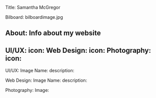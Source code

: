 Title: Samantha McGregor

Bilboard: bilboardimage.jpg

About: Info about my website
---
UI/UX:
    icon:
Web Design:
    icon:
Photography:
    icon:
---
UI/UX:
Image
Name:
description:

Web Design:
Image
Name:
description:

Photography:
Image: